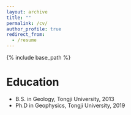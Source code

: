 ```yaml
---
layout: archive
title: ""
permalink: /cv/
author_profile: true
redirect_from:
  - /resume
---
```


{% include base_path %}

Education
======
* B.S. in Geology, Tongji University, 2013
* Ph.D in Geophysics, Tongji University, 2019
